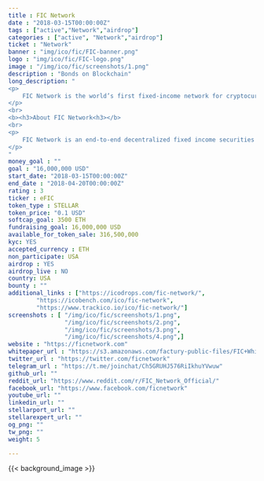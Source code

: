 ```yaml
---
title : FIC Network
date : "2018-03-15T00:00:00Z"
tags : ["active","Network","airdrop"]
categories : ["active", "Network","airdrop"]
ticket : "Network"
banner : "img/ico/fic/FIC-banner.png"
logo : "img/ico/fic/FIC-logo.png"
image : "/img/ico/fic/screenshots/1.png"
description : "Bonds on Blockchain"
long_description: "
<p>
	FIC Network is the world’s first fixed-income network for cryptocurrencies. It enables network participants to pay with crypto for bonds, debt or other financial instruments, hedge their investment with crypto futures, and earn stable interest on cryptocurrency. We are attacking a $230 trillion global credit and fixed income financial markets.
</p>
<br>
<b><h3>About FIC Network<h3></b>
<br>
<p>
	FIC Network is an end-to-end decentralized fixed income securities network that enables the listing, exchange, and securitization of fixed income financial instruments. FIC Network is an asset-agnostic, multi-currency distributed ledger primarily focused towards institutions using traditional currencies and adapting to cryptocurrency markets. Crypto hedge funds and traditional asset managers will greatly benefit from cost savings and expanded market opportunities.
</p>
"
money_goal : ""
goal : "16,000,000 USD"
start_date: "2018-03-15T00:00:00Z"
end_date : "2018-04-20T00:00:00Z"
rating : 3
ticker : eFIC
token_type : STELLAR
token_price: "0.1 USD"
softcap_goal: 3500 ETH
fundraising_goal: 16,000,000 USD
available_for_token_sale: 316,500,000
kyc: YES 
accepted_currency : ETH
non_participate: USA
airdrop : YES
airdrop_live : NO
country: USA
bounty : ""
additional_links : ["https://icodrops.com/fic-network/",
        "https://icobench.com/ico/fic-network",
        "https://www.trackico.io/ico/fic-network/"]
screenshots : [ "/img/ico/fic/screenshots/1.png",
                "/img/ico/fic/screenshots/2.png",
                "/img/ico/fic/screenshots/3.png",
                "/img/ico/fic/screenshots/4.png",]
website : "https://ficnetwork.com"
whitepaper_url : "https://s3.amazonaws.com/factury-public-files/FIC+Whitepaper.pdf"
twitter_url : "https://twitter.com/ficnetwork"
telegram_url : "https://t.me/joinchat/Ch5GRUHJ576RiIkhuYVwuw"
github_url: ""
reddit_url: "https://www.reddit.com/r/FIC_Network_Official/"
facebook_url: "https://www.facebook.com/ficnetwork"
youtube_url: ""
linkedin_url: ""
stellarport_url: ""
stellarexpert_url: ""
og_png: ""
tw_png: ""
weight: 5

---
```



{{< background_image >}}
